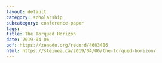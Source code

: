 ```yaml
---
layout: default
category: scholarship
subcategory: conference-paper
tags:
title: The Torqued Horizon
date: 2019-04-06
pdf: https://zenodo.org/record/4603406
html: https://steinea.ca/2019/04/06/the-torqued-horizon/
---
```

